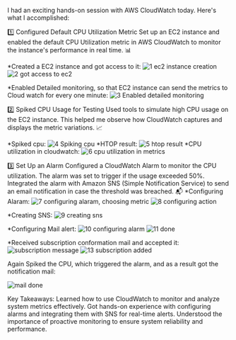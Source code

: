 I had an exciting hands-on session with AWS CloudWatch today. Here's what I accomplished:

1️⃣ Configured Default CPU Utilization Metric
Set up an EC2 instance and enabled the default CPU Utilization metric in AWS CloudWatch to monitor the instance's performance in real time. 📊

*Created a EC2 instance and got access to it:
![1 ec2 instance creation](https://github.com/user-attachments/assets/2a87a765-41a1-4001-bb65-86efa0c8debf)
![2 got access to ec2](https://github.com/user-attachments/assets/a4ed409b-70df-41a5-ad67-40094c4f79c6)

*Enabled Detailed monitoring, so that EC2 instance can send the metrics to Cloud watch for every one minute:
![3 Enabled detailed monitoring](https://github.com/user-attachments/assets/b479c7be-fd41-4629-aab8-5a555cae115f)


2️⃣ Spiked CPU Usage for Testing
Used tools to simulate high CPU usage on the EC2 instance. This helped me observe how CloudWatch captures and displays the metric variations. 📈

*Spiked cpu:
![4 Spiking cpu](https://github.com/user-attachments/assets/b1ab8bc9-21b1-418c-84e8-fe2310e659db)
*HTOP result:
![5 htop result](https://github.com/user-attachments/assets/b5304d18-9454-45ff-b570-ada56804a5f5)
*CPU utilization in cloudwatch:
![6 cpu utilization in metrics](https://github.com/user-attachments/assets/03313d73-076a-479b-9ae9-41bb76340f6b)

3️⃣ Set Up an Alarm
Configured a CloudWatch Alarm to monitor the CPU utilization. The alarm was set to trigger if the usage exceeded 50%.
Integrated the alarm with Amazon SNS (Simple Notification Service) to send an email notification in case the threshold was breached. 📬
*Configuring Alaram:
![7 configuring alaram, choosing metric](https://github.com/user-attachments/assets/82401250-e3aa-4b7e-82aa-83a16e5384c7)
![8 configuring action](https://github.com/user-attachments/assets/8a7cf350-ed29-46d7-9641-166f0cdd643e)

*Creating SNS:
![9 creating sns](https://github.com/user-attachments/assets/8b085ae1-1624-475d-bc0e-8f40c3f4def5)

*Configuring Mail alert:
![10 configuring alarm](https://github.com/user-attachments/assets/57d3f2b9-72c0-4f6b-9fe1-d2b5764a3fea)
![11 done](https://github.com/user-attachments/assets/410c962a-84dd-4d0e-b6ff-68a9ee6e1d75)

*Received subscription conformation mail and accepted it:
![subscription message](https://github.com/user-attachments/assets/40487c3f-1691-4438-bde0-c9b519df211d)
![13 subscription added](https://github.com/user-attachments/assets/b6816500-714a-4c08-9d17-55811a22683b)

Again Spiked the CPU, which triggered the alarm, and as a result got the notification mail:

![mail done](https://github.com/user-attachments/assets/0a2c6ac8-207b-49ed-b0ea-d2b09b44fc37)


Key Takeaways:
Learned how to use CloudWatch to monitor and analyze system metrics effectively.
Got hands-on experience with configuring alarms and integrating them with SNS for real-time alerts.
Understood the importance of proactive monitoring to ensure system reliability and performance.

